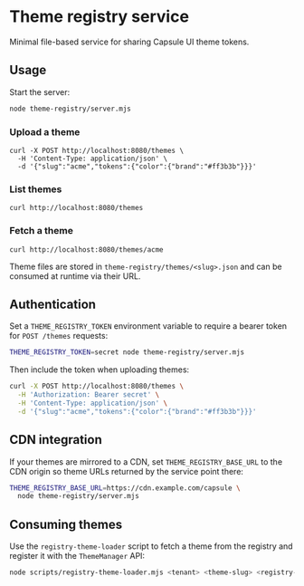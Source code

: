 # Theme registry service

Minimal file-based service for sharing Capsule UI theme tokens.

## Usage

Start the server:

```bash
node theme-registry/server.mjs
```

### Upload a theme

```
curl -X POST http://localhost:8080/themes \
  -H 'Content-Type: application/json' \
  -d '{"slug":"acme","tokens":{"color":{"brand":"#ff3b3b"}}}'
```

### List themes

```
curl http://localhost:8080/themes
```

### Fetch a theme

```
curl http://localhost:8080/themes/acme
```

Theme files are stored in `theme-registry/themes/<slug>.json` and can
be consumed at runtime via their URL.

## Authentication

Set a `THEME_REGISTRY_TOKEN` environment variable to require a bearer
token for `POST /themes` requests:

```bash
THEME_REGISTRY_TOKEN=secret node theme-registry/server.mjs
```

Then include the token when uploading themes:

```bash
curl -X POST http://localhost:8080/themes \
  -H 'Authorization: Bearer secret' \
  -H 'Content-Type: application/json' \
  -d '{"slug":"acme","tokens":{"color":{"brand":"#ff3b3b"}}}'
```

## CDN integration

If your themes are mirrored to a CDN, set `THEME_REGISTRY_BASE_URL` to
the CDN origin so theme URLs returned by the service point there:

```bash
THEME_REGISTRY_BASE_URL=https://cdn.example.com/capsule \
  node theme-registry/server.mjs
```

## Consuming themes

Use the `registry-theme-loader` script to fetch a theme from the
registry and register it with the `ThemeManager` API:

```bash
node scripts/registry-theme-loader.mjs <tenant> <theme-slug> <registry-url>
```
